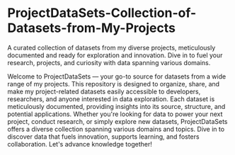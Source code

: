 # ProjectDataSets-Collection-of-Datasets-from-My-Projects

A curated collection of datasets from my diverse projects, meticulously documented and ready for exploration and innovation. Dive in to fuel your research, projects, and curiosity with data spanning various domains.


Welcome to ProjectDataSets — your go-to source for datasets from a wide range of my projects. This repository is designed to organize, share, and make my project-related datasets easily accessible to developers, researchers, and anyone interested in data exploration. Each dataset is meticulously documented, providing insights into its source, structure, and potential applications. Whether you're looking for data to power your next project, conduct research, or simply explore new datasets, ProjectDataSets offers a diverse collection spanning various domains and topics. Dive in to discover data that fuels innovation, supports learning, and fosters collaboration. Let's advance knowledge together!
